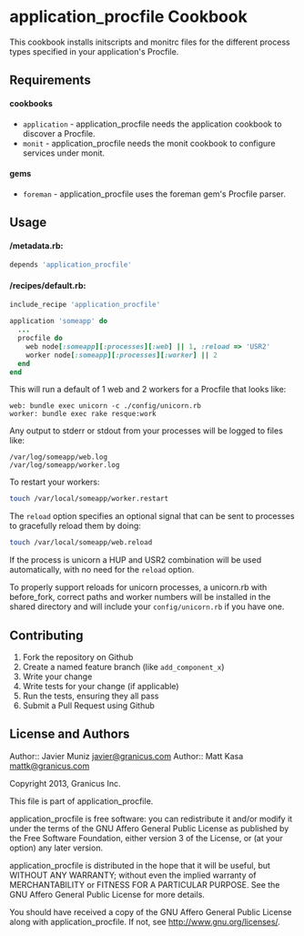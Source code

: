 application_procfile Cookbook
=============================
This cookbook installs initscripts and monitrc files for the different process types specified in your application's Procfile.

Requirements
------------
#### cookbooks
- `application` - application_procfile needs the application cookbook to discover a Procfile.
- `monit` - application_procfile needs the monit cookbook to configure services under monit.

#### gems
- `foreman` - application_procfile uses the foreman gem's Procfile parser.

Usage
-----
#### <cookbook>/metadata.rb:
```ruby
depends 'application_procfile'
```

#### <cookbook>/recipes/default.rb:
```ruby
include_recipe 'application_procfile'

application 'someapp' do
  ...
  procfile do
    web node[:someapp][:processes][:web] || 1, :reload => 'USR2'
    worker node[:someapp][:processes][:worker] || 2
  end
end
```

This will run a default of 1 web and 2 workers for a Procfile that looks like:

```
web: bundle exec unicorn -c ./config/unicorn.rb
worker: bundle exec rake resque:work
```

Any output to stderr or stdout from your processes will be logged to files like:

```
/var/log/someapp/web.log
/var/log/someapp/worker.log
```

To restart your workers:

```bash
touch /var/local/someapp/worker.restart
```

The `reload` option specifies an optional signal that can be sent to processes to gracefully reload them by doing:

```bash
touch /var/local/someapp/web.reload
```

If the process is unicorn a HUP and USR2 combination will be used automatically, with no need for the `reload` option.

To properly support reloads for unicorn processes, a unicorn.rb with before_fork, correct paths and worker numbers will be installed in the shared directory and will include your `config/unicorn.rb` if you have one.

Contributing
------------
1. Fork the repository on Github
2. Create a named feature branch (like `add_component_x`)
3. Write your change
4. Write tests for your change (if applicable)
5. Run the tests, ensuring they all pass
6. Submit a Pull Request using Github

License and Authors
-------------------
Author:: Javier Muniz <javier@granicus.com>
Author:: Matt Kasa <mattk@granicus.com>

Copyright 2013, Granicus Inc.

This file is part of application_procfile.

application_procfile is free software: you can redistribute it and/or modify
it under the terms of the GNU Affero General Public License as published by
the Free Software Foundation, either version 3 of the License, or
(at your option) any later version.

application_procfile is distributed in the hope that it will be useful,
but WITHOUT ANY WARRANTY; without even the implied warranty of
MERCHANTABILITY or FITNESS FOR A PARTICULAR PURPOSE.  See the
GNU Affero General Public License for more details.

You should have received a copy of the GNU Affero General Public License
along with application_procfile.  If not, see <http://www.gnu.org/licenses/>.
